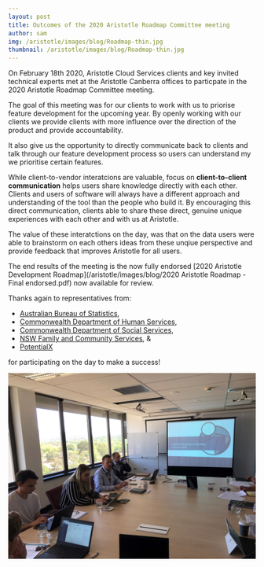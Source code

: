 ```yaml
---
layout: post
title: Outcomes of the 2020 Aristotle Roadmap Committee meeting
author: sam
img: /aristotle/images/blog/Roadmap-thin.jpg
thumbnail: /aristotle/images/blog/Roadmap-thin.jpg
---
```


On February 18th 2020, Aristotle Cloud Services clients and key invited technical experts met at the Aristotle Canberra offices to particpate in the 2020 Aristotle Roadmap Committee meeting.

The goal of this meeting was for our clients to work with us to priorise feature development for the upcoming year. By openly working with our clients we provide clients with more influence over the direction of the product and provide accountability.

It also give us the opportunity to directly communicate back to clients and talk through our feature development process so users can understand my we prioritise certain features.

While client-to-vendor interatcions are valuable, focus on **client-to-client communication** helps users share knowledge directly with each other. Clients and users of software will always have a different approach and understanding of the tool than the people who build it. By encouraging this direct communication, clients able to share these direct, genuine unique experiences with each other and with us at Aristotle.

The value of these interatctions on the day, was that on the data users were able to brainstorm on each others ideas from these unqiue perspective and provide feedback that improves Aristotle for all users.

The end results of the meeting is the now fully endorsed [2020 Aristotle Development Roadmap](/aristotle/images/blog/2020 Aristotle Roadmap - Final endorsed.pdf) now available for review.

Thanks again to representatives from:
* [Australian Bureau of Statistics](https://www.abs.gov.au),
* [Commonwealth Department of Human Services](https://www.servicesaustralia.gov.au),
* [Commonwealth Department of Social Services](https://www.dss.gov.au),
* [NSW Family and Community Services](https://www.facs.nsw.gov.au/), &
* [PotentialX](https://www.potentialx.com.au/)

for participating on the day to make a success!

![](/aristotle/images/blog/Roadmap.jpg)